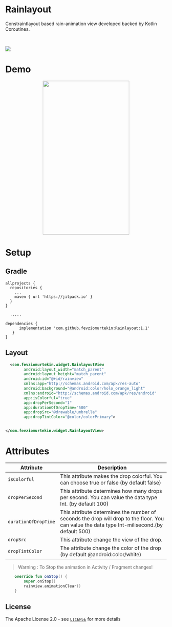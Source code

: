# Rainlayout

Constraintlayout based rain-animation view developed backed by Kotlin Coroutines.

<br>

[![](https://jitpack.io/v/fevziomurtekin/Rainlayout.svg)](https://jitpack.io/#fevziomurtekin/Rainlayout)

# Demo

<p align="center">
<img src="https://media.giphy.com/media/UqqwiBQS31268sI9UU/giphy.gif" width="270"  height="480" />
</p>

# Setup
## Gradle
```Gradle
allprojects {
  repositories {
    ...
    maven { url 'https://jitpack.io' }
  }
}
  
  .....

dependencies {
      implementation 'com.github.fevziomurtekin:Rainlayout:1.1'
   }
}
```

## Layout

```xml
  <com.fevziomurtekin.widget.RainlayoutView
        android:layout_width="match_parent"
        android:layout_height="match_parent"
        android:id="@+id/rainview"
        xmlns:app="http://schemas.android.com/apk/res-auto"
        android:background="@android:color/holo_orange_light"
        xmlns:android="http://schemas.android.com/apk/res/android"
        app:isColorful="true"
        app:dropPerSecond="1"
        app:durationOfDropTime="500"
        app:dropSrc="@drawable/umbrella"
        app:dropTintColor="@color/colorPrimary">


</com.fevziomurtekin.widget.RainlayoutView>

```

 # Attributes

  | Attribute | Description |
| --- | --- |
| `isColorful` | This attribute makes the drop colorful. You can choose true or false (by default false) | 
| `dropPerSecond` | This attribute determines how many drops per second. You can value the data type Int. (by default 100) |
| `durationOfDropTime` | This attribute determines the number of seconds the drop will drop to the floor. You can value the data type Int-milisecond.(by default 500)|
| `dropSrc` | This attribute change the view of the drop.|
| `dropTintColor` | The attribute change the color of the drop (by default @android:color/white)|



> Warning : To Stop the animation in Activity / Fragment changes!

```kotlin
    override fun onStop() {
        super.onStop()
        rainview.animationClear()
    }
```

## License
The Apache License 2.0 - see [`LICENSE`](LICENSE) for more details
